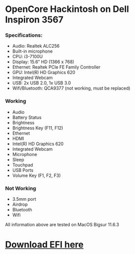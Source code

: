 # OpenCore Hackintosh on Dell Inspiron 3567
### Specifications:
- Audio: Realtek ALC256
- Built-in microphone
- CPU: i3-7100U
- Display: 15.6” HD (1366 x 768)
- Ethernet: Realtek PCIe FE Family Controller
- GPU: Intel(R) HD Graphics 620
- Integrated Webcam
- USB: 2x USB 2.0, 1x USB 3.0
- Wifi/Bluetooth: QCA9377 (not working, must be replaced)

### Working
- Audio
- Battery Status
- Brightness
- Brightness Key (F11, F12)
- Ethernet
- HDMI
- Intel(R) HD Graphics 620
- Integrated Webcam
- Microphone
- Sleep
- Touchpad
- USB Ports
- Volume Key (F1, F2, F3)

### Not Working
- 3.5mm port
- Airdrop
- Bluetooth
- Wifi

 All information above are tested on MacOS Bigsur 11.6.3

# [Download EFI here](https://github.com/datpusheen123/oc-hackintosh-dell-inspiron-3567/releases)
